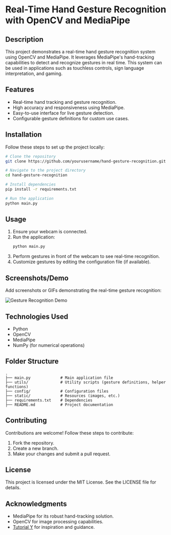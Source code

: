 # Real-Time Hand Gesture Recognition with OpenCV and MediaPipe

## Description
This project demonstrates a real-time hand gesture recognition system using OpenCV and MediaPipe. It leverages MediaPipe's hand-tracking capabilities to detect and recognize gestures in real time. This system can be used in applications such as touchless controls, sign language interpretation, and gaming.

## Features
- Real-time hand tracking and gesture recognition.
- High accuracy and responsiveness using MediaPipe.
- Easy-to-use interface for live gesture detection.
- Configurable gesture definitions for custom use cases.

## Installation
Follow these steps to set up the project locally:

```bash
# Clone the repository
git clone https://github.com/yourusername/hand-gesture-recognition.git

# Navigate to the project directory
cd hand-gesture-recognition

# Install dependencies
pip install -r requirements.txt

# Run the application
python main.py
```

## Usage
1. Ensure your webcam is connected.
2. Run the application:
   ```bash
   python main.py
   ```
3. Perform gestures in front of the webcam to see real-time recognition.
4. Customize gestures by editing the configuration file (if available).

## Screenshots/Demo
Add screenshots or GIFs demonstrating the real-time gesture recognition:

![Gesture Recognition Demo](link-to-screenshot)

## Technologies Used
- Python
- OpenCV
- MediaPipe
- NumPy (for numerical operations)

## Folder Structure
```plaintext
.
├── main.py             # Main application file
├── utils/              # Utility scripts (gesture definitions, helper functions)
├── config/             # Configuration files
├── static/             # Resources (images, etc.)
├── requirements.txt    # Dependencies
├── README.md           # Project documentation
```

## Contributing
Contributions are welcome! Follow these steps to contribute:

1. Fork the repository.
2. Create a new branch.
3. Make your changes and submit a pull request.

## License
This project is licensed under the MIT License. See the LICENSE file for details.

## Acknowledgments
- MediaPipe for its robust hand-tracking solution.
- OpenCV for image processing capabilities.
- [Tutorial Y](link) for inspiration and guidance.

